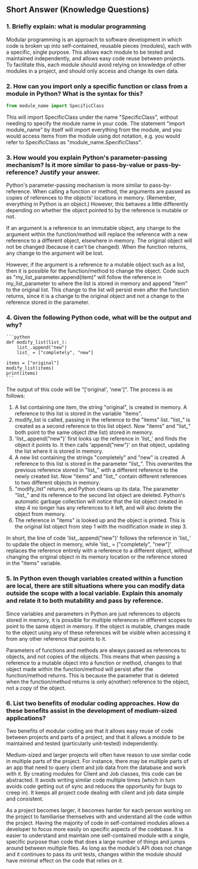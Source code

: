 ## Short Answer (Knowledge Questions)

### 1. Briefly explain: what is modular programming

Modular programming is an approach to software development in which code is broken up into self-contained, reusable
pieces (modules), each with a specific, single purpose. This allows each module to be tested and maintained
independently, and allows easy code reuse between projects. To facilitate this, each module should avoid relying on
knowledge of other modules in a project, and should only access and change its own data.

### 2. How can you import only a specific function or class from a module in Python? What is the syntax for this?

```python
from module_name import SpecificClass
```

This will import SpecificClass under the name "SpecificClass", without needing to specify the module name in your code.
The statement "import module_name" by itself will import everything from the module, and you would access items from the
module using dot notation, e.g. you would refer to SpecificClass as "module_name.SpecificClass". 

### 3. How would you explain Python's parameter-passing mechanism? Is it more similar to pass-by-value or pass-by-reference? Justify your answer.

Python's parameter-passing mechanism is more similar to pass-by-reference. When calling a function or method, the
arguments are passed as copies of references to the objects' locations in memory. (Remember, everything in Python is
an object.) However, this behaves a little differently depending on whether the object pointed to by the reference is
mutable or not.

If an argument is a reference to an immutable object, any change to the argument within the function/method will replace
the reference with a new reference to a different object, elsewhere in memory. The original object will not be changed
(because it can't be changed). When the function returns, any change to the argument will be lost.

However, if the argument is a reference to a mutable object such as a list, then it is possible for the function/method
to change the object. Code such as "my_list_parameter.append(item)" will follow the reference in my_list_parameter to
where the list is stored in memory and append "item" to the original list. This change to the list will persist even
after the function returns, since it is a change to the original object and not a change to the reference stored in the
parameter.

### 4. Given the following Python code, what will be the output and why?

    ```python
    def modify_list(list_):
        list_.append("new")
        list_ = ["completely", "new"]

    items = ["original"]
    modify_list(items)
    print(items)
    ```

The output of this code will be "['original', 'new']". The process is as follows:
1. A list containing one item, the string "original", is created in memory. A reference to this list is stored in the
variable "items".
2. modify_list is called, passing in the reference to the "items" list. "list_" is created as a second reference to this
list object. Now "items" and "list_" both point to the same object (the list) stored in memory.
3. 'list_.append("new")' first looks up the reference in 'list_' and finds the object it points to. It then calls
'append("new")' on that object, updating the list where it is stored in memory.
4. A new list containing the strings "completely" and "new" is created. A reference to this list is stored in the
parameter "list_". This overwrites the previous reference stored in "list_" with a different reference to the newly
created list. Now "items" and "list_" contain different references to two different objects in memory.
5. "modify_list" returns, and Python cleans up its data. The parameter "list_" and its reference to the second list
object are deleted. Python's automatic garbage collection will notice that the list object created in step 4 no longer
has any references to it left, and will also delete the object from memory.
6. The reference in "items" is looked up and the object is printed. This is the original list object from step 1 with
the modification made in step 3.

In short, the line of code 'list_.append("new")' follows the reference in 'list_' to update the object in memory, while
'list_ = ["completely", "new"]' replaces the reference entirely with a reference to a different object, without changing
the original object in its memory location or the reference stored in the "items" variable. 

### 5. In Python even though variables created within a function are local, there are still situations where you can modify data outside the scope with a local variable. Explain this anomaly and relate it to both mutability and pass by reference.

Since variables and parameters in Python are just references to objects stored in memory, it is possible for multiple
references in different scopes to point to the same object in memory. If the object is mutable, changes made to the
object using any of these references will be visible when accessing it from any other reference that points to it.

Parameters of functions and methods are always passed as references to objects, and not copies of the objects. This
means that when passing a reference to a mutable object into a function or method, changes to that object made within
the function/method will persist after the function/method returns. This is because the parameter that is deleted when
the function/method returns is only a(nother) reference to the object, not a copy of the object. 

### 6. List two benefits of modular coding approaches. How do these benefits assist in the development of medium-sized applications?

Two benefits of modular coding are that it allows easy reuse of code between projects and parts of a project, and that
it allows a module to be maintained and tested (particularly unit-tested) independently.

Medium-sized and larger projects will often have reason to use similar code in multiple parts of the project. For
instance, there may be multiple parts of an app that need to query client and job data from the database and work with
it. By creating modules for Client and Job classes, this code can be abstracted. It avoids writing similar code multiple
times (which in turn avoids code getting out of sync and reduces the opportunity for bugs to creep in). It keeps all
project code dealing with client and job data simple and consistent.

As a project becomes larger, it becomes harder for each person working on the project to familiarise themselves with and
understand all the code within the project. Having the majority of code in self-contained modules allows a developer to
focus more easily on specific aspects of the codebase. It is easier to understand and maintain one self-contained module
with a single, specific purpose than code that does a large number of things and jumps around between multiple files. As
long as the module's API does not change and it continues to pass its unit tests, changes within the module should have
minimal effect on the code that relies on it.
